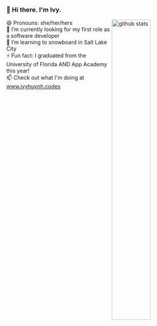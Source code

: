### 👋 Hi there. I'm Ivy. <br>

<!--
**WellHelloIvy/WellHelloIvy** is a ✨ _special_ ✨ repository because its `README.md` (this file) appears on your GitHub profile.

Here are some ideas to get you started:

- 🔭 I’m currently working on ...
- 🌱 I’m currently learning ...
- 👯 I’m looking to collaborate on ...
- 🤔 I’m looking for help with ...
- 💬 Ask me about ...
- 📫 How to reach me: ...
- 😄 Pronouns: ...
- ⚡ Fun fact: ...
-->

<img src="https://github-readme-stats.vercel.app/api?username=WellHelloIvy&show_icons=true&theme=gotham" alt="github stats" width="45%" align="right"/>

😄 Pronouns: she/her/hers <br>
🔭 I’m currently looking for my first role as a software developer <br>
🌱 I’m learning to snowboard in Salt Lake City <br>
⚡ Fun fact: I graduated from the University of Florida AND App Academy this year! <br>
📫 Check out what I'm doing at www.ivyhuynh.codes <br>
